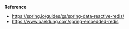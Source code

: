 **Reference**
- https://spring.io/guides/gs/spring-data-reactive-redis/ 
- https://www.baeldung.com/spring-embedded-redis
